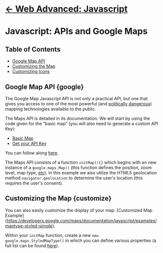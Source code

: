 # [← Web Advanced: Javascript](../../)

# Javascript: APIs and Google Maps


## Table of Contents
- [Google Map API](google)
- [Customizing the Map](customize)
- [Customizing Icons](icons)

## Google Map API {google}

The Google Map Javascript API is not only a practical API, but one that gives you access to one of the most powerful (and [politically dangerous](https://www.theguardian.com/technology/shortcuts/2016/aug/10/google-maps-disputed-territories-palestineishere)) mapping technologies available to the public. 

The Maps API is detailed in its documentation. We will start by using the code given for the &ldquo;basic map&rdquo; (you will also need to generate a custom API Key):
- [Basic Map](https://developers.google.com/maps/documentation/javascript/examples/map-geolocation)
- [Get your API Key](https://developers.google.com/maps/documentation/javascript/get-api-key)

You can follow along [here](https://ide.c9.io/eigll343/google-maps-api).

The Maps API consists of a function `initMap(){}` which begins with an new instance of a `google.maps.Map()` (this function defines the position, zoom level, map type, [etc](https://developers.google.com/maps/documentation/javascript/3.exp/reference#MapOptions)). In this example we also utilize the HTML5 geolocation method `navigator.geolocation` to determine the user's location (this requires the user's consent).

## Customizing the Map {customize}

You can also easily customize the display of your map: [Customized Map Example]{https://developers.google.com/maps/documentation/javascript/examples/maptype-styled-simple}.

Within your `initMap` function, create a new `new google.maps.StyledMapType()` in which you can define various properties (a full list can be found [here](https://developers.google.com/maps/documentation/javascript/style-reference)).
